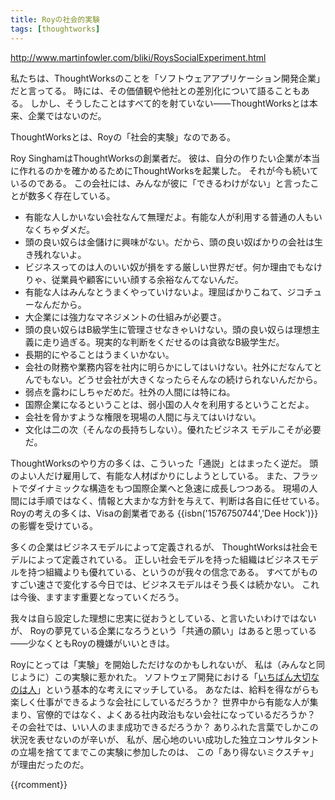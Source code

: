 ```yaml
---
title: Royの社会的実験
tags: [thoughtworks]
---
```


http://www.martinfowler.com/bliki/RoysSocialExperiment.html



私たちは、ThoughtWorksのことを「ソフトウェアアプリケーション開発企業」だと言ってる。
時には、その価値観や他社との差別化について語ることもある。
しかし、そうしたことはすべて的を射ていない——ThoughtWorksとは本来、企業ではないのだ。



ThoughtWorksとは、Royの「社会的実験」なのである。



Roy SinghamはThoughtWorksの創業者だ。
彼は、自分の作りたい企業が本当に作れるのかを確かめるためにThoughtWorksを起業した。
それが今も続いているのである。
この会社には、みんなが彼に「できるわけがない」と言ったことが数多く存在している。

* 有能な人しかいない会社なんて無理だよ。有能な人が利用する普通の人もいなくちゃダメだ。
* 頭の良い奴らは金儲けに興味がない。だから、頭の良い奴ばかりの会社は生き残れないよ。
* ビジネスってのは人のいい奴が損をする厳しい世界だぜ。何か理由でもなけりゃ、従業員や顧客にいい顔する余裕なんてないんだ。
* 有能な人はみんなとうまくやっていけないよ。理屈ばかりこねて、ジコチューなんだから。
* 大企業には強力なマネジメントの仕組みが必要さ。
* 頭の良い奴らはB級学生に管理させなきゃいけない。頭の良い奴らは理想主義に走り過ぎる。現実的な判断をくだせるのは貪欲なB級学生だ。
* 長期的にやることはうまくいかない。
* 会社の財務や業務内容を社内に明らかにしてはいけない。社外にだなんてとんでもない。どうせ会社が大きくなったらそんなの続けられないんだから。
* 弱点を露わにしちゃだめだ。社外の人間には特にね。
* 国際企業になるということは、弱小国の人々を利用するということだよ。
* 会社を脅かすような権限を現場の人間に与えてはいけない。
* 文化は二の次（そんなの長持ちしない）。優れたビジネス モデルこそが必要だ。

ThoughtWorksのやり方の多くは、こういった「通説」とはまったく逆だ。
頭のよい人だけ雇用して、有能な人材ばかりにしようとしている。
また、フラットでダイナミックな構造をもつ国際企業へと急速に成長しつつある。
現場の人間には手順ではなく、情報と大まかな方針を与えて、判断は各自に任せている。
Royの考えの多くは、Visaの創業者である {{isbn('1576750744','Dee Hock')}} の影響を受けている。

多くの企業はビジネスモデルによって定義されるが、
ThoughtWorksは社会モデルによって定義されている。
正しい社会モデルを持った組織はビジネスモデルを持つ組織よりも優れている、というのが我々の信念である。
すべてがものすごい速さで変化する今日では、ビジネスモデルはそう長くは続かない。
これは今後、ますます重要となっていくだろう。

我々は自ら設定した理想に忠実に従おうとしている、と言いたいわけではないが、
Royの夢見ている企業になろうという「共通の願い」はあると思っている——少なくともRoyの機嫌がいいときは。

Royにとっては「実験」を開始しただけなのかもしれないが、
私は（みんなと同じように）この実験に惹かれた。
ソフトウェア開発における「[いちばん大切なのは人](PeopleMatterMost)」という基本的な考えにマッチしている。
あなたは、給料を得ながらも楽しく仕事ができるような会社にしているだろうか？
世界中から有能な人が集まり、官僚的ではなく、よくある社内政治もない会社になっているだろうか？
その会社では、いい人のまま成功できるだろうか？
ありふれた言葉でしかこの状況を表せないのが辛いが、
私が、居心地のいい成功した独立コンサルタントの立場を捨ててまでこの実験に参加したのは、
この「あり得ないミクスチャ」が理由だったのだ。

{{rcomment}}
